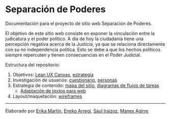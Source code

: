 # Separación de Poderes

Documentación para el proyecto de sitio web Separación de Poderes.

El objetivo de este sitio web consiste en exponer la vinculación entre la judicatura y el poder político. A día de hoy la ciudadanía tiene una percepción negativa acerca de la Justicia, ya que se relaciona directamente con su no independencia política. Esto se debe a que los hechos políticos siempre repercuten y tienen consecuencias en el Poder Judicial.

Estructura del repositorio:

1. Objetivos: [Lean UX Canvas](objetivos/leanuxcanvas.md), [estrategia](objetivos/documento-estrategia.md)
2. Investigación de usuarios: [cuestionario](investigacion/investigacion-de-usuarios.md), [personas](investigacion/personas.md)
2. Estrategia de contenido: [mapa del sitio](estrategiacontenidos/mapadelsitio.md), [diagramas de flujos de tareas](estrategiacontenidos/diagrama.md)
    - [Adaptación de textos para web](textos/adaptacion.md)   
3. Layout/maquetación: [wireframes](maquetacion/wireframes.md)

---

Elaborado por [Erika Martín](http://erika-martin.github.io), [Eneko Arregi](http://enekoarregi.github.io), [Saul Iraizoz](http://sauliraizoz.github.io), [Manex Agirre](http://manexagirre.github.io)
